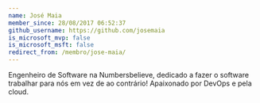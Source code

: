 ```yaml
---
name: José Maia
member_since: 28/08/2017 06:52:37
github_username: https://github.com/josemaia
is_microsoft_mvp: false
is_microsoft_msft: false
redirect_from: /membro/jose-maia/
---
```

Engenheiro de Software na Numbersbelieve, dedicado a fazer o software trabalhar para nós em vez de ao contrário! Apaixonado por DevOps e pela cloud.